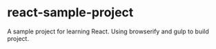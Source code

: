 # react-sample-project

A sample project for learning React.
Using browserify and gulp to build project.
